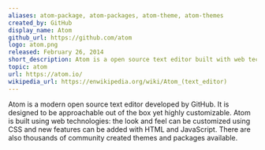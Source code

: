 ```yaml
---
aliases: atom-package, atom-packages, atom-theme, atom-themes
created_by: GitHub
display_name: Atom
github_url: https://github.com/atom
logo: atom.png
released: February 26, 2014
short_description: Atom is a open source text editor built with web technologies.
topic: atom
url: https://atom.io/
wikipedia_url: https://enwikipedia.org/wiki/Atom_(text_editor)
---
```

Atom is a modern open source text editor developed by GitHub. It is designed to be approachable out of the box yet highly customizable. Atom is built using web technologies: the look and feel can be customized using CSS and new features can be added with HTML and JavaScript. There are also thousands of community created themes and packages available. 

